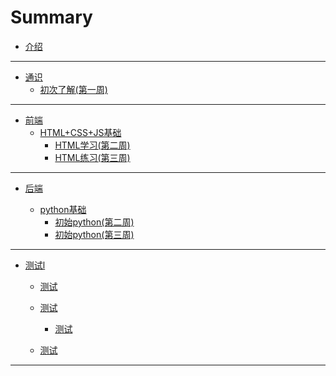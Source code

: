 # Summary

- [介绍](README.md)

---

- [通识](all.md)
  - [初次了解(第一周)](all/first-enter.md)


---

- [前端](front-end.md)
  - [HTML+CSS+JS基础](frontend/html-base.md)
    - [HTML学习(第二周)](frontend/html01.md)
    - [HTML练习(第三周)](frontend/html02.md)
    

---

- [后端](back-end.md)

  - [python基础](backend/python-base.md)
    - [初始python(第二周)](backend/py01.md)
    - [初始python(第三周)](backend/py02.md)

---

- [测试l]()
    - [测试]()

    - [测试]()
        - [测试]()
    - [测试]()
--- 

